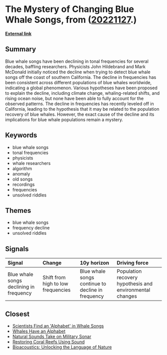 # __The Mystery of Changing Blue Whale Songs__, from ([20221127](https://kghosh.substack.com/p/20221127).)

__[External link](https://nautil.us/the-mystery-of-the-blue-whale-songs-248099/)__



## Summary

Blue whale songs have been declining in tonal frequencies for several decades, baffling researchers. Physicists John Hildebrand and Mark McDonald initially noticed the decline when trying to detect blue whale songs off the coast of southern California. The decline in frequencies has been consistent across different populations of blue whales worldwide, indicating a global phenomenon. Various hypotheses have been proposed to explain the decline, including climate change, whaling-related shifts, and rising ocean noise, but none have been able to fully account for the observed patterns. The decline in frequencies has recently leveled off in California, leading to the hypothesis that it may be related to the population recovery of blue whales. However, the exact cause of the decline and its implications for blue whale populations remain a mystery.

## Keywords

* blue whale songs
* tonal frequencies
* physicists
* whale researchers
* algorithm
* anomaly
* old songs
* recordings
* frequencies
* unsolved riddles

## Themes

* blue whale songs
* frequency decline
* unsolved riddles

## Signals

| Signal                                  | Change                             | 10y horizon                                       | Driving force                                            |
|:----------------------------------------|:-----------------------------------|:--------------------------------------------------|:---------------------------------------------------------|
| Blue whale songs declining in frequency | Shift from high to low frequencies | Blue whale songs continue to decline in frequency | Population recovery hypothesis and environmental changes |

## Closest

* [Scientists Find an 'Alphabet' in Whale Songs](1d1333f0f3931dba2bdf01df4a046b20)
* [Whales Have an Alphabet](08e6edaf71a06523d723c993ee87d97e)
* [Natural Sounds Take on Military Sonar](21724ff06f805efad0fe188ab899b1cc)
* [Restoring Coral Reefs Using Sound](a69be6c012f19d3a97137c13bbbc9eb2)
* [Bioacoustics: Unlocking the Language of Nature](db2690cf7530366ddf6f9606b830f782)